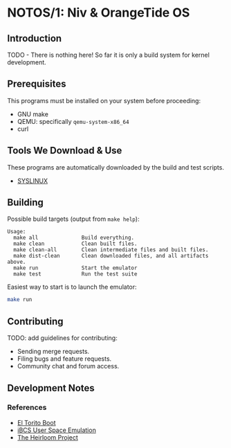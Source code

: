 # NOTOS/1: Niv & OrangeTide OS

## Introduction

TODO - There is nothing here! So far it is only a build system for kernel development.

## Prerequisites

This programs must be installed on your system before proceeding:
 * GNU make
 * QEMU: specifically `qemu-system-x86_64`
 * curl

## Tools We Download & Use

These programs are automatically downloaded by the build and test scripts.

 * [SYSLINUX](https://wiki.syslinux.org/)

## Building

Possible build targets (output from `make help`):
```
Usage:
  make all              Build everything.
  make clean            Clean built files.
  make clean-all        Clean intermediate files and built files.
  make dist-clean       Clean downloaded files, and all artifacts above.
  make run              Start the emulator
  make test             Run the test suite
```

Easiest way to start is to launch the emulator:
```sh
make run
```

## Contributing

TODO: add guidelines for contributing:
 * Sending merge requests.
 * Filing bugs and feature requests.
 * Community chat and forum access.

## Development Notes

### References

 * [El Torito Boot](https://wiki.osdev.org/El-Torito)
 * [iBCS User Space Emulation](https://ibcs-us.sourceforge.io/)
 * [The Heirloom Project](http://heirloom.sourceforge.net/)
